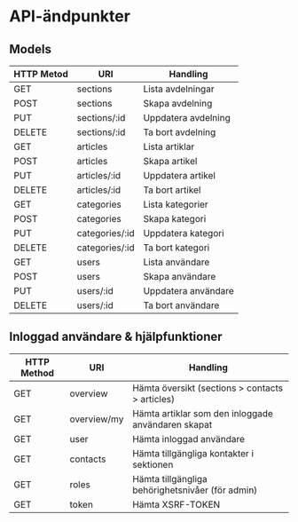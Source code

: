 # API-ändpunkter

## Models
HTTP Metod | URI | Handling
--- | --- | ---
GET | sections | Lista avdelningar
POST | sections | Skapa avdelning
PUT | sections/:id | Uppdatera avdelning
DELETE | sections/:id | Ta bort avdelning
GET | articles | Lista artiklar
POST | articles | Skapa artikel
PUT | articles/:id | Uppdatera artikel
DELETE | articles/:id | Ta bort artikel
GET | categories | Lista kategorier
POST | categories | Skapa kategori
PUT | categories/:id | Uppdatera kategori
DELETE | categories/:id | Ta bort kategori
GET | users | Lista användare
POST | users | Skapa användare
PUT | users/:id | Uppdatera användare
DELETE | users/:id | Ta bort användare


## Inloggad användare & hjälpfunktioner

HTTP Method | URI | Handling
--- | --- | ---
GET | overview | Hämta översikt (sections > contacts > articles)
GET | overview/my | Hämta artiklar som den inloggade användaren skapat
GET | user | Hämta inloggad användare
GET | contacts | Hämta tillgängliga kontakter i sektionen
GET | roles | Hämta tillgängliga behörighetsnivåer (för admin)
GET | token | Hämta XSRF-TOKEN
